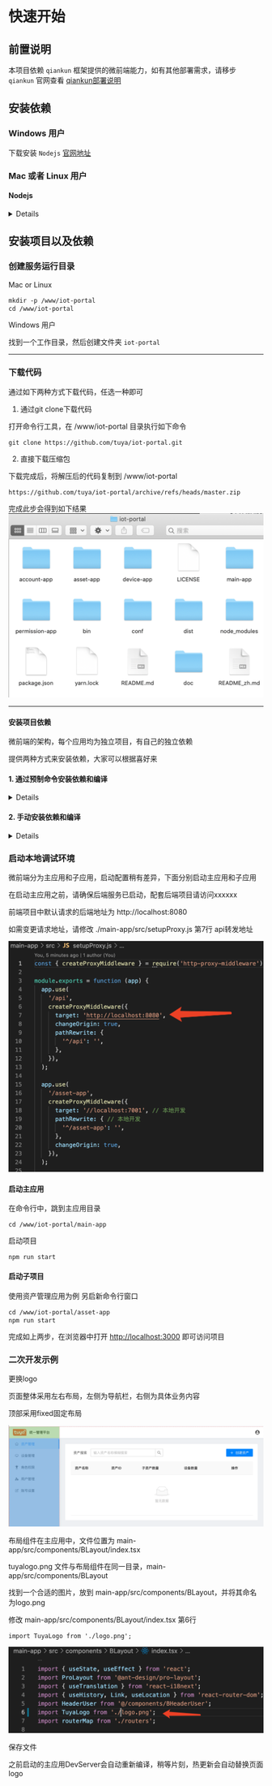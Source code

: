 # 快速开始

## 前置说明

本项目依赖 `qiankun` 框架提供的微前端能力，如有其他部署需求，请移步 `qiankun` 官网查看 [qiankun部署说明](https://qiankun.umijs.org/zh/cookbook#%E5%A6%82%E4%BD%95%E9%83%A8%E7%BD%B2)

## 安装依赖

### Windows 用户
下载安装 `Nodejs` [官网地址](https://nodejs.org/en/)

### Mac 或者 Linux 用户

#### Nodejs

<details>

如宿主机已安装 `Nodejs`，请确保版本不低于 v12

启动命令行工具 `Terminal`

使用如下命令查看当前的 `Nodejs` 版本

```
node -v
```
如已满足 `Nodejs` 环境要求，请忽略如下 `Nodejs` 安装步骤

1. 安装 `nvm`
```
curl -o- https://raw.githubusercontent.com/nvm-sh/nvm/v0.35.3/install.sh | bash
```
2. 安装 `Nodejs`
```
nvm install v14.17.1
```
3. 安装 `yarn`
```
npm install -g yarn
```
4. 如果是中国大陆用户，请更换 `yarn` 默认仓库地址，其他地区用户请忽略
```
yarn config set registry https://registry.npm.taobao.org/
```
5. 检查 `Nodejs` 是否安装成功
```
node -v
```
查看当前 node 版本情况，如能正确输出 v14.17.1, 则表示安装成功


</details>

## 安装项目以及依赖

### 创建服务运行目录
Mac or Linux
```
mkdir -p /www/iot-portal
cd /www/iot-portal
```

Windows 用户

找到一个工作目录，然后创建文件夹 `iot-portal`

----

### 下载代码

通过如下两种方式下载代码，任选一种即可

1. 通过git clone下载代码

打开命令行工具，在 /www/iot-portal 目录执行如下命令
```
git clone https://github.com/tuya/iot-portal.git
```
2. 直接下载压缩包

下载完成后，将解压后的代码复制到 /www/iot-portal
```
https://github.com/tuya/iot-portal/archive/refs/heads/master.zip
```
完成此步会得到如下结果
![folder](./images/folder.png)


-----

#### 安装项目依赖

微前端的架构，每个应用均为独立项目，有自己的独立依赖

提供两种方式来安装依赖，大家可以根据喜好来

#### 1. 通过预制命令安装依赖和编译

<details>

##### 1.1 安装依赖

打开命令行工具

跳转到项目根目录
```
cd /www/iot-portal
```
安装依赖
```
yarn
```
依赖安装完成后会得到如下结果

##### 1.2 命令集
首次使用，一键安装依赖并编译输出
```
npm run apps:install
```
> 由于应用较多，此步操作耗时会比较长，请耐心等待

![](./images/app.install.png)

----

###### 预制如下命令集

安装全部应用的依赖
```
npm run apps:install
```
编译所有应用
```
npm run apps:build
```
同步所有结果集到工作目录
```
npm run sync
```
编译并同步结果集
```
npm run build
```


</details>

#### 2. 手动安装依赖和编译

<details>
下面以主应用举例，安装依赖和编译流程

打开命令行工具

跳转到主应用目录
```
cd /www/iot-portal/main-app
```
安装依赖
```
yarn
```
依赖安装完成后会得到如下结果
![](./images/yarn_install.png)

重复上述步骤，将剩余子应用项目的依赖安装好，并编译完成

> Windows 用户的命令行工具，请查阅[微软官方文档](https://docs.microsoft.com/en-us/windows/terminal/get-started)


具体项目运行命令集
```
// 编译构建源码，输出生产环境代码
1. npm run build 

// 启动本地调试环境
2. npm run start
```
</details>

### 启动本地调试环境

微前端分为主应用和子应用，启动配置稍有差异，下面分别启动主应用和子应用

在启动主应用之前，请确保后端服务已启动，配套后端项目请访问xxxxxx

前端项目中默认请求的后端地址为 http://localhost:8080

如需变更请求地址，请修改 ./main-app/src/setupProxy.js 第7行 api转发地址

![](./images/api_proxy.png)

#### 启动主应用

在命令行中，跳到主应用目录
```
cd /www/iot-portal/main-app
```

启动项目
```
npm run start
```

#### 启动子项目

使用资产管理应用为例
另启新命令行窗口

```
cd /www/iot-portal/asset-app
npm run start
```

完成如上两步，在浏览器中打开 [http://localhost:3000](http://localhost:3000) 即可访问项目


### 二次开发示例

更换logo

页面整体采用左右布局，左侧为导航栏，右侧为具体业务内容

顶部采用fixed固定布局

![](./images/layout.png)

布局组件在主应用中，文件位置为 main-app/src/components/BLayout/index.tsx

tuyalogo.png 文件与布局组件在同一目录，main-app/src/components/BLayout

找到一个合适的图片，放到 main-app/src/components/BLayout，并将其命名为logo.png 

修改 main-app/src/components/BLayout/index.tsx 第6行
```
import TuyaLogo from './logo.png';
```

![](./images/modify-logo.png)

保存文件

之前启动的主应用DevServer会自动重新编译，稍等片刻，热更新会自动替换页面logo
